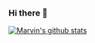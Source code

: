 ### Hi there 👋

<!--
**marvin-noel/marvin-noel** is a ✨ _special_ ✨ repository because its `README.md` (this file) appears on your GitHub profile.

Here are some ideas to get you started:

- 🔭 I’m currently working on ...
- 🌱 I’m currently learning ...
- 👯 I’m looking to collaborate on ...
- 🤔 I’m looking for help with ...
- 💬 Ask me about ...
- 📫 How to reach me: ...
- 😄 Pronouns: ...
- ⚡ Fun fact: ...
-->
[![Marvin's github stats](https://github-readme-stats.vercel.app/api?username=marvin-noel&show_icons=true&count_private=true&theme=react&show_owner=false&icon_color=F7CA18)](https://github.com/marvin-noel/marvin-noel)
